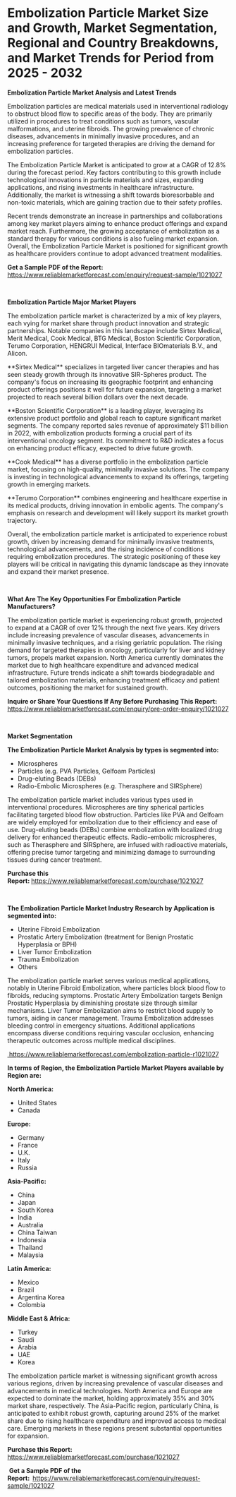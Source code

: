 <p><h1>Embolization Particle Market Size and Growth, Market Segmentation, Regional and Country Breakdowns, and Market Trends for Period from 2025 -  2032</h1></p><p><strong>Embolization Particle Market Analysis and Latest Trends</strong></p>
<p><p>Embolization particles are medical materials used in interventional radiology to obstruct blood flow to specific areas of the body. They are primarily utilized in procedures to treat conditions such as tumors, vascular malformations, and uterine fibroids. The growing prevalence of chronic diseases, advancements in minimally invasive procedures, and an increasing preference for targeted therapies are driving the demand for embolization particles.</p><p>The Embolization Particle Market is anticipated to grow at a CAGR of 12.8% during the forecast period. Key factors contributing to this growth include technological innovations in particle materials and sizes, expanding applications, and rising investments in healthcare infrastructure. Additionally, the market is witnessing a shift towards bioresorbable and non-toxic materials, which are gaining traction due to their safety profiles.</p><p>Recent trends demonstrate an increase in partnerships and collaborations among key market players aiming to enhance product offerings and expand market reach. Furthermore, the growing acceptance of embolization as a standard therapy for various conditions is also fueling market expansion. Overall, the Embolization Particle Market is positioned for significant growth as healthcare providers continue to adopt advanced treatment modalities.</p></p>
<p><strong>Get a Sample PDF of the Report:&nbsp;</strong> <a href="https://www.reliablemarketforecast.com/enquiry/request-sample/1021027?utm_campaign=2868&utm_medium=2&utm_source=Github&utm_content=ia&utm_term=19042025&utm_id=embolization-particle">https://www.reliablemarketforecast.com/enquiry/request-sample/1021027</a></p>
<p>&nbsp;</p>
<p><strong>Embolization Particle Major Market Players</strong></p>
<p><p>The embolization particle market is characterized by a mix of key players, each vying for market share through product innovation and strategic partnerships. Notable companies in this landscape include Sirtex Medical, Merit Medical, Cook Medical, BTG Medical, Boston Scientific Corporation, Terumo Corporation, HENGRUI Medical, Interface BIOmaterials B.V., and Alicon.</p><p>**Sirtex Medical** specializes in targeted liver cancer therapies and has seen steady growth through its innovative SIR-Spheres product. The company's focus on increasing its geographic footprint and enhancing product offerings positions it well for future expansion, targeting a market projected to reach several billion dollars over the next decade.</p><p>**Boston Scientific Corporation** is a leading player, leveraging its extensive product portfolio and global reach to capture significant market segments. The company reported sales revenue of approximately $11 billion in 2022, with embolization products forming a crucial part of its interventional oncology segment. Its commitment to R&D indicates a focus on enhancing product efficacy, expected to drive future growth.</p><p>**Cook Medical** has a diverse portfolio in the embolization particle market, focusing on high-quality, minimally invasive solutions. The company is investing in technological advancements to expand its offerings, targeting growth in emerging markets.</p><p>**Terumo Corporation** combines engineering and healthcare expertise in its medical products, driving innovation in embolic agents. The company's emphasis on research and development will likely support its market growth trajectory.</p><p>Overall, the embolization particle market is anticipated to experience robust growth, driven by increasing demand for minimally invasive treatments, technological advancements, and the rising incidence of conditions requiring embolization procedures. The strategic positioning of these key players will be critical in navigating this dynamic landscape as they innovate and expand their market presence.</p></p>
<p>&nbsp;</p>
<p><strong>What Are The Key Opportunities For Embolization Particle Manufacturers?</strong></p>
<p><p>The embolization particle market is experiencing robust growth, projected to expand at a CAGR of over 12% through the next five years. Key drivers include increasing prevalence of vascular diseases, advancements in minimally invasive techniques, and a rising geriatric population. The rising demand for targeted therapies in oncology, particularly for liver and kidney tumors, propels market expansion. North America currently dominates the market due to high healthcare expenditure and advanced medical infrastructure. Future trends indicate a shift towards biodegradable and tailored embolization materials, enhancing treatment efficacy and patient outcomes, positioning the market for sustained growth.</p></p>
<p><strong>Inquire or Share Your Questions If Any Before Purchasing This Report:</strong> <a href="https://www.reliablemarketforecast.com/enquiry/pre-order-enquiry/1021027?utm_campaign=2868&utm_medium=2&utm_source=Github&utm_content=ia&utm_term=19042025&utm_id=embolization-particle">https://www.reliablemarketforecast.com/enquiry/pre-order-enquiry/1021027</a></p>
<p>&nbsp;</p>
<p><strong>Market Segmentation</strong></p>
<p><strong>The Embolization Particle Market Analysis by types is segmented into:</strong></p>
<p><ul><li>Microspheres</li><li>Particles (e.g. PVA Particles, Gelfoam Particles)</li><li>Drug-eluting Beads (DEBs)</li><li>Radio-Embolic Microspheres (e.g. Therasphere and SIRSphere)</li></ul></p>
<p><p>The embolization particle market includes various types used in interventional procedures. Microspheres are tiny spherical particles facilitating targeted blood flow obstruction. Particles like PVA and Gelfoam are widely employed for embolization due to their efficiency and ease of use. Drug-eluting beads (DEBs) combine embolization with localized drug delivery for enhanced therapeutic effects. Radio-embolic microspheres, such as Therasphere and SIRSphere, are infused with radioactive materials, offering precise tumor targeting and minimizing damage to surrounding tissues during cancer treatment.</p></p>
<p><strong>Purchase this Report:&nbsp;</strong><a href="https://www.reliablemarketforecast.com/purchase/1021027?utm_campaign=2868&utm_medium=2&utm_source=Github&utm_content=ia&utm_term=19042025&utm_id=embolization-particle">https://www.reliablemarketforecast.com/purchase/1021027</a></p>
<p>&nbsp;</p>
<p><strong>The Embolization Particle Market Industry Research by Application is segmented into:</strong></p>
<p><ul><li>Uterine Fibroid Embolization</li><li>Prostatic Artery Embolization (treatment for Benign Prostatic Hyperplasia or BPH)</li><li>Liver Tumor Embolization</li><li>Trauma Embolization</li><li>Others</li></ul></p>
<p><p>The embolization particle market serves various medical applications, notably in Uterine Fibroid Embolization, where particles block blood flow to fibroids, reducing symptoms. Prostatic Artery Embolization targets Benign Prostatic Hyperplasia by diminishing prostate size through similar mechanisms. Liver Tumor Embolization aims to restrict blood supply to tumors, aiding in cancer management. Trauma Embolization addresses bleeding control in emergency situations. Additional applications encompass diverse conditions requiring vascular occlusion, enhancing therapeutic outcomes across multiple medical disciplines.</p></p>
<p><a href="https://www.reliablemarketforecast.com/embolization-particle-r1021027?utm_campaign=2868&utm_medium=2&utm_source=Github&utm_content=ia&utm_term=19042025&utm_id=embolization-particle">&nbsp;https://www.reliablemarketforecast.com/embolization-particle-r1021027</a></p>
<p><strong>In terms of Region, the Embolization Particle Market Players available by Region are:</strong></p>
<p>
    <p> <strong> North America: </strong>
        <ul>
            <li>United States</li>
            <li>Canada</li>
        </ul>
        </p> 
    <p> <strong> Europe: </strong>
        <ul>
            <li>Germany</li>
            <li>France</li>
            <li>U.K.</li>
            <li>Italy</li>
            <li>Russia</li>
        </ul>
        </p> 
    <p> <strong> Asia-Pacific: </strong>
        <ul>
            <li>China</li>
            <li>Japan</li>
            <li>South Korea</li>
            <li>India</li>
            <li>Australia</li>
            <li>China Taiwan</li>
            <li>Indonesia</li>
            <li>Thailand</li>
            <li>Malaysia</li>
        </ul>
        </p> 
    <p> <strong> Latin America: </strong>
        <ul>
            <li>Mexico</li>
            <li>Brazil</li>
            <li>Argentina Korea</li>
            <li>Colombia</li>
        </ul>
        </p> 
    <p> <strong> Middle East & Africa: </strong>
        <ul>
            <li>Turkey</li>
            <li>Saudi</li>
            <li>Arabia</li>
            <li>UAE</li>
            <li>Korea</li>
        </ul>
    </p>
    </p>
<p><p>The embolization particle market is witnessing significant growth across various regions, driven by increasing prevalence of vascular diseases and advancements in medical technologies. North America and Europe are expected to dominate the market, holding approximately 35% and 30% market share, respectively. The Asia-Pacific region, particularly China, is anticipated to exhibit robust growth, capturing around 25% of the market share due to rising healthcare expenditure and improved access to medical care. Emerging markets in these regions present substantial opportunities for expansion.</p></p>
<p><strong>Purchase this Report: </strong><a href="https://www.reliablemarketforecast.com/purchase/1021027?utm_campaign=2868&utm_medium=2&utm_source=Github&utm_content=ia&utm_term=19042025&utm_id=embolization-particle">https://www.reliablemarketforecast.com/purchase/1021027</a></p>
<p>&nbsp;<strong>Get a Sample PDF of the Report:&nbsp;&nbsp;</strong><a href="https://www.reliablemarketforecast.com/enquiry/request-sample/1021027?utm_campaign=2868&utm_medium=2&utm_source=Github&utm_content=ia&utm_term=19042025&utm_id=embolization-particle">https://www.reliablemarketforecast.com/enquiry/request-sample/1021027</a></p>
<p><strong></strong></p>
<p><p></p><p></p><p></p></p>
